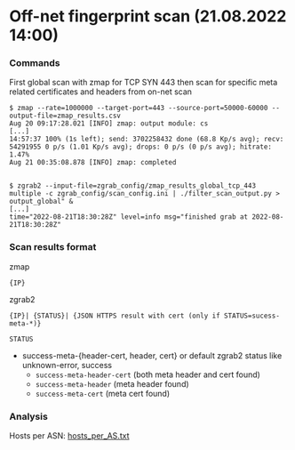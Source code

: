 # Off-net fingerprint scan  (21.08.2022 14:00)

### Commands

First global scan with zmap for TCP SYN 443 then scan for specific meta related
certificates and headers from on-net scan

```
$ zmap --rate=1000000 --target-port=443 --source-port=50000-60000 --output-file=zmap_results.csv
Aug 20 09:17:28.021 [INFO] zmap: output module: cs
[...]
14:57:37 100% (1s left); send: 3702258432 done (68.8 Kp/s avg); recv: 54291955 0 p/s (1.01 Kp/s avg); drops: 0 p/s (0 p/s avg); hitrate: 1.47%
Aug 21 00:35:08.878 [INFO] zmap: completed


$ zgrab2 --input-file=zgrab_config/zmap_results_global_tcp_443 multiple -c zgrab_config/scan_config.ini | ./filter_scan_output.py > output_global" &
[...]
time="2022-08-21T18:30:28Z" level=info msg="finished grab at 2022-08-21T18:30:28Z"
```

### Scan results format

zmap
```
{IP}
```

zgrab2
```
{IP}| {STATUS}| {JSON HTTPS result with cert (only if STATUS=sucess-meta-*)}
```

`STATUS`
* success-meta-{header-cert, header, cert} or default zgrab2 status like unknown-error, success
  * `success-meta-header-cert` (both meta header and cert found)
  * `success-meta-header` (meta header  found)
  * `success-meta-cert` (meta cert found)

### Analysis

Hosts per ASN: [hosts_per_AS.txt](./hosts_per_AS.txt)
